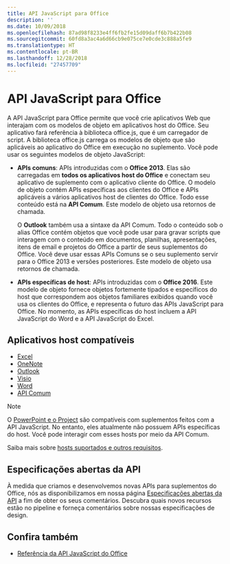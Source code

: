 ```yaml
---
title: API JavaScript para Office
description: ''
ms.date: 10/09/2018
ms.openlocfilehash: 87ad98f8233e4ff6fb2fe15d09daff6b7b422b08
ms.sourcegitcommit: 60fd8a3ac4a6d66cb9e075ce7e0cde3c888a5fe9
ms.translationtype: HT
ms.contentlocale: pt-BR
ms.lasthandoff: 12/28/2018
ms.locfileid: "27457709"
---
```

# <a name="javascript-api-for-office"></a>API JavaScript para Office

A API JavaScript para Office permite que você crie aplicativos Web que interajam com os modelos de objeto em aplicativos host do Office. Seu aplicativo fará referência à biblioteca office.js, que é um carregador de script. A biblioteca office.js carrega os modelos de objeto que são aplicáveis ao aplicativo do Office em execução no suplemento. Você pode usar os seguintes modelos de objeto JavaScript:

- **APIs comuns**: APIs introduzidas com o **Office 2013**. Elas são carregadas em **todos os aplicativos host do Office** e conectam seu aplicativo de suplemento com o aplicativo cliente do Office. O modelo de objeto contém APIs específicas aos clientes do Office e APIs aplicáveis a vários aplicativos host de clientes do Office. Todo esse conteúdo está na **API Comum**. Este modelo de objeto usa retornos de chamada. 

  O **Outlook** também usa a sintaxe da API Comum. Todo o conteúdo sob o alias Office contém objetos que você pode usar para gravar scripts que interagem com o conteúdo em documentos, planilhas, apresentações, itens de email e projetos do Office a partir de seus suplementos do Office. Você deve usar essas APIs Comuns se o seu suplemento servir para o Office 2013 e versões posteriores. Este modelo de objeto usa retornos de chamada.

- **APIs específicas de host**: APIs introduzidas com o **Office 2016**. Este modelo de objeto fornece objetos fortemente tipados e específicos do host que correspondem aos objetos familiares exibidos quando você usa os clientes do Office, e representa o futuro das APIs JavaScript para Office. No momento, as APIs específicas do host incluem a API JavaScript do Word e a API JavaScript do Excel.

## <a name="supported-host-applications"></a>Aplicativos host compatíveis

- [Excel](overview/excel-add-ins-reference-overview.md)
- [OneNote](overview/onenote-add-ins-javascript-reference.md)
- [Outlook](requirement-sets/outlook-api-requirement-sets.md)
- [Visio](overview/visio-javascript-reference-overview.md)
- [Word](overview/word-add-ins-reference-overview.md)
- [API Comum](requirement-sets/office-add-in-requirement-sets.md)

> [!NOTE] 
> O [PowerPoint e o Project](requirement-sets/powerpoint-and-project-note.md) são compatíveis com suplementos feitos com a API JavaScript. No entanto, eles atualmente não possuem APIs específicas do host. Você pode interagir com esses hosts por meio da API Comum.

Saiba mais sobre [hosts suportados e outros requisitos](../concepts/requirements-for-running-office-add-ins.md).

## <a name="open-api-specifications"></a>Especificações abertas da API

À medida que criamos e desenvolvemos novas APIs para suplementos do Office, nós as disponibilizamos em nossa página [Especificações abertas da API](openspec.md) a fim de obter os seus comentários. Descubra quais novos recursos estão no pipeline e forneça comentários sobre nossas especificações de design.

## <a name="see-also"></a>Confira também

- [Referência da API JavaScript do Office](https://docs.microsoft.com/javascript/api/overview/office)